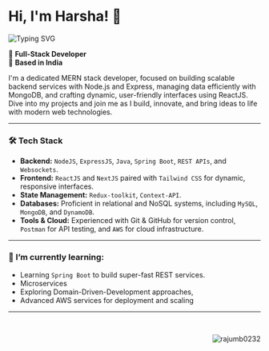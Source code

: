 
# Hi, I'm Harsha! 👋
![Typing SVG](https://readme-typing-svg.demolab.com?font=Fira+Code&size=30&pause=1000&vCenter=true&width=800&color=04e0bb&lines=A+Self+taught+Backend+Developer+!!;A+Technical+Mentor!!;)

🚀 **Full-Stack Developer**  
📍 **Based in India**

I'm a dedicated MERN stack developer, focused on building scalable backend services with Node.js and Express, managing data efficiently with MongoDB, and crafting dynamic, user-friendly interfaces using ReactJS. Dive into my projects and join me as I build, innovate, and bring ideas to life with modern web technologies.

---
### 🛠️ Tech Stack
- **Backend:** `NodeJS`, `ExpressJS`, `Java`, `Spring Boot`, `REST APIs`, and `Websockets`.
- **Frontend:** `ReactJS` and `NextJS` paired with `Tailwind CSS` for dynamic, responsive interfaces.
- **State Management:** `Redux-toolkit`, `Context-API`.
- **Databases:** Proficient in relational and NoSQL systems, including `MySQL`, `MongoDB`, and `DynamoDB`.
- **Tools & Cloud:** Experienced with Git & GitHub for version control, `Postman` for API testing, and `AWS` for cloud infrastructure.

---
### 🌱 I’m currently learning: 
- Learning `Spring Boot` to build super-fast REST services.
- Microservices
- Exploring Domain-Driven-Development approaches, 
- Advanced AWS services for deployment and scaling

---
<br>
<p align="right"> <img src="https://komarev.com/ghpvc/?username=rajumb0232&label=Profile%20views&color=0e75b6&style=flat" alt="rajumb0232" /> </p>
